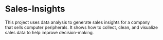 # Sales-Insights
This project uses data analysis to generate sales insights for a company that sells computer peripherals. It shows how to collect, clean, and visualize sales data to help improve decision-making.
